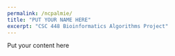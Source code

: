 ```yaml
---
permalink: /ncpalmie/
title: "PUT YOUR NAME HERE"
excerpt: "CSC 448 Bioinformatics Algorithms Project"
---
```


Put your content here
